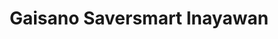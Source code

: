 ---
title: "Gaisano Saversmart Inayawan"
url: /cebu-city/gaisano-saversmart-inayawan/
shop: supermarket
---